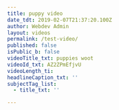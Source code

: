 ```yaml
---
title: puppy video
date_tdt: 2019-02-07T21:37:20.100Z
author: Webdev Admin
layout: videos
permalink: /test-video/
published: false
isPublic_b: false
videoTitle_txt: puppies woot
videoId_txt: AZ2ZPmEfjvU
videoLength_ti: 
headlineCaption_txt: ''
subjectTag_list:
  - title_txt: ''

---
```

